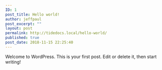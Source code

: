 ```yaml
---
ID: 1
post_title: Hello world!
author: jeffpaul
post_excerpt: ""
layout: post
permalink: http://tidedocs.local/hello-world/
published: true
post_date: 2018-11-15 22:25:40
---
```

Welcome to WordPress. This is your first post. Edit or delete it, then start writing!